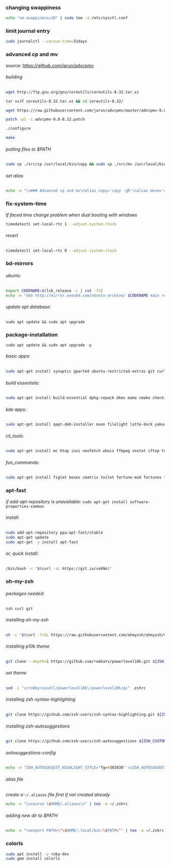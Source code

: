 
### changing swappiness
```zsh
echo "vm.swappiness=10" | sudo tee -a /etc/sysctl.conf
```
  
  
### limit journal entry
```zsh
sudo journalctl --vacuum-time=31days
```

  
  
### advanced cp and mv
source: https://github.com/jarun/advcpmv 

###### building
```zsh
wget http://ftp.gnu.org/gnu/coreutils/coreutils-8.32.tar.xz

tar xvJf coreutils-8.32.tar.xz && cd coreutils-8.32/

wget https://raw.githubusercontent.com/jarun/advcpmv/master/advcpmv-0.8-8.32.patch

patch -p1 -i advcpmv-0.8-8.32.patch

./configure

make
```
  
  
###### putting files to $PATH
```zsh
sudo cp ./src/cp /usr/local/bin/copy && sudo cp ./src/mv /usr/local/bin/move
```
  
  
###### set alias
```zsh
echo -e "\n### Advanced cp and mv\nalias copy='copy -gR'\nalias move='move -g'" | tee -a .aliases
```

  
  
### fix-system-time
_If faced time change problem when dual booting with windows_ 
```zsh
timedatectl set-local-rtc 1 --adjust-system-clock
```
###### revert
```zsh
timedatectl set-local-rtc 0 --adjust-system-clock
```

  
  
### bd-mirrors

###### ubuntu
```zsh
export CODENAME=$(lsb_release -c | cut -f2)
echo -e "deb http://mirror.xeonbd.com/ubuntu-archive/ $CODENAME main restricted universe multiverse \ndeb http://mirror.xeonbd.com/ubuntu-archive/ $CODENAME-updates main restricted universe multiverse \ndeb http://mirror.xeonbd.com/ubuntu-archive/ $CODENAME-backports main restricted universe multiverse \ndeb http://mirror.xeonbd.com/ubuntu-archive/ $CODENAME-security main restricted universe multiverse" | sudo tee /etc/apt/sources.list.d/bd_mirrors.list
```
###### update apt database:
`sudo apt update && sudo apt upgrade`

  
  
### package-installation

`sudo apt update && sudo apt upgrade -y`

###### basic apps:
```zsh
sudo apt-get install synaptic gparted ubuntu-restricted-extras git curl zsh fonts-powerline ttf-mscorefonts-installer catfish gnome-disk-utility ntfs-3g grub-customizer adb fastboot scrcpy openvpn m17n-db ibus-avro goldendict stacer flameshot gimp inkscape krita deluge kazam wine winetricks
```

###### build essentials:
```zsh
sudo apt-get install build-essential dpkg-repack dkms make cmake checkinstall python2 python3 python-pip python3-pip python-setuptools python3-setuptools python-wheel-common
```
###### kde apps:
```zsh
sudo apt-get install qapt-deb-installer muon filelight latte-dock yakuake xdg-desktop-portal-gtk xdg-desktop-portal-kde krfb redshift
```
###### cli_tools:
```zsh
sudo apt-get install mc htop inxi neofetch whois ffmpeg vnstat iftop tasksel vsftpd elinks rtorrent fim aptitude cmus bat screen byobu
```
###### fun_commands:
```zsh
sudo apt-get install figlet boxes cmatrix toilet fortune-mod fortunes fortune-min fortune-off xscreensaver xscreensaver-data-extra xscreensaver-gl xscreensaver-gl-extra sl cowsay lolcat
```
  
  
### apt-fast

_if add-apt-repository is unavailable:_
`sudo apt-get install software-properties-common`

###### install:
```zsh
sudo add-apt-repository ppa:apt-fast/stable
sudo apt-get update
sudo apt-get -y install apt-fast
```
###### or, quick install:
```zsh
/bin/bash -c "$(curl -sL https://git.io/vokNn)"
```
  
  
### oh-my-zsh

###### packages needed:
`zsh curl git`

###### installing oh-my-zsh
```zsh
sh -c "$(curl -fsSL https://raw.githubusercontent.com/ohmyzsh/ohmyzsh/master/tools/install.sh)"
```

###### installing p10k theme
```zsh
git clone --depth=1 https://github.com/romkatv/powerlevel10k.git ${ZSH_CUSTOM:-$HOME/.oh-my-zsh/custom}/themes/powerlevel10k
```
###### set theme
```zsh
sed -i "s/robbyrussell/powerlevel10k\/powerlevel10k/gi" .zshrc
```
###### installing zsh-syntax-highlighting
```zsh
git clone https://github.com/zsh-users/zsh-syntax-highlighting.git ${ZSH_CUSTOM:-~/.oh-my-zsh/custom}/plugins/zsh-syntax-highlighting
```
###### installing zsh-autosuggestions
```zsh
git clone https://github.com/zsh-users/zsh-autosuggestions ${ZSH_CUSTOM:-~/.oh-my-zsh/custom}/plugins/zsh-autosuggestions
```
###### autosuggestions-config
```zsh
echo -e "ZSH_AUTOSUGGEST_HIGHLIGHT_STYLE="fg=#303030" \nZSH_AUTOSUGGEST_STRATEGY=(history completion) \nZSH_AUTOSUGGEST_BUFFER_MAX_SIZE=20" >> .zshrc
```
###### alias file 
_create a_ `~/.aliases` _file first if not created already_
```zsh
echo -e "\nsource \$HOME/.aliases\n" | tee -a ~/.zshrc
```
###### adding new dir to $PATH
```zsh
echo -e "\nexport PATH=\"\$HOME/.local/bin:\$PATH\"" | tee -a ~/.zshrc
```
  
  
### colorls
```zsh
sudo apt install -y ruby-dev
sudo gem install colorls
```

